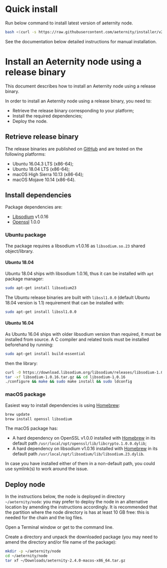 # Quick install

Run below command to install latest version of aeternity node.

```bash
bash <(curl -s https://raw.githubusercontent.com/aeternity/installer/v2.0.0/install.sh)
```

See the documentation below detailed instructions for manual installation.

# Install an Aeternity node using a release binary

This document describes how to install an Aeternity node using a release binary.

In order to install an Aeternity node using a release binary, you need to:
* Retrieve the release binary corresponding to your platform;
* Install the required dependencies;
* Deploy the node.

## Retrieve release binary

The release binaries are published on [GitHub](https://github.com/aeternity/aeternity/releases) and are tested on the following platforms:
* Ubuntu 16.04.3 LTS (x86-64);
* Ubuntu 18.04 LTS (x86-64);
* macOS High Sierra 10.13 (x86-64);
* macOS Mojave 10.14 (x86-64).

## Install dependencies

Package dependencies are:
* [Libsodium](https://download.libsodium.org/doc/) v1.0.16
* [Openssl](https://www.openssl.org) 1.0.0

### Ubuntu package

The package requires a libsodium v1.0.16 as `libsodium.so.23` shared object/library.

#### Ubuntu 18.04

Ubuntu 18.04 ships with libsodium 1.0.16, thus it can be installed with `apt` package manager:

```bash
sudo apt-get install libsodium23
```

The Ubuntu release binaries are built with `libssl1.0.0` (default Ubuntu 18.04 version is 1.1) requirement that can be installed with:

```bash
sudo apt-get install libssl1.0.0
```

#### Ubuntu 16.04

As Ubuntu 16.04 ships with older libsodium version than required, it must be installed from source.
A C compiler and related tools must be installed beforehand by running:

```bash
sudo apt-get install build-essential
```

then the library:

```bash
curl -O https://download.libsodium.org/libsodium/releases/libsodium-1.0.16.tar.gz
tar -xf libsodium-1.0.16.tar.gz && cd libsodium-1.0.16
./configure && make && sudo make install && sudo ldconfig
```

### macOS package

Easiest way to install dependencies is using [Homebrew](https://brew.sh/):
```bash
brew update
brew install openssl libsodium
```

The macOS package has:
* A hard dependency on OpenSSL v1.0.0 installed with [Homebrew](https://brew.sh/) in its default path `/usr/local/opt/openssl/lib/libcrypto.1.0.0.dylib`;
* A hard dependency on libsodium v1.0.16 installed with [Homebrew](https://brew.sh/) in its default path `/usr/local/opt/libsodium/lib/libsodium.23.dylib`.

In case you have installed either of them in a non-default path, you could use symlink(s) to work around the issue.

## Deploy node

In the instructions below, the node is deployed in directory `~/aeternity/node`: you may prefer to deploy the node in an alternative location by amending the instructions accordingly.
It is recommended that the partition where the node directory is has at least 10 GB free: this is needed for the chain and the log files.

Open a Terminal window or get to the command line.

Create a directory and unpack the downloaded package (you may need to amend the directory and/or file name of the package):
```bash
mkdir -p ~/aeternity/node
cd ~/aeternity/node
tar xf ~/Downloads/aeternity-2.4.0-macos-x86_64.tar.gz
```
